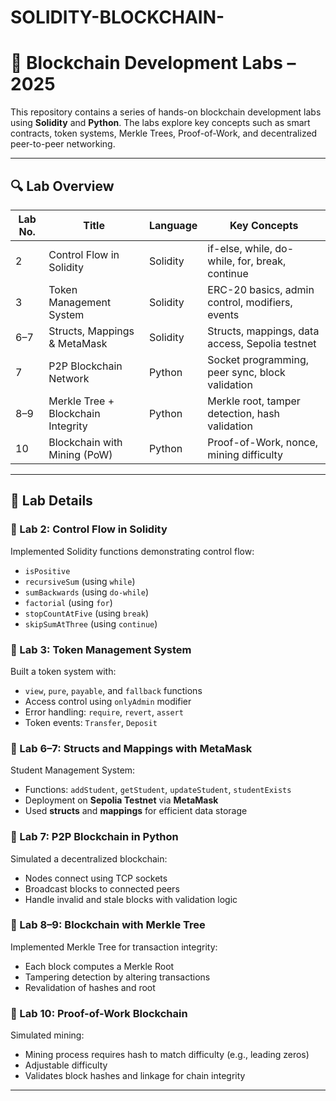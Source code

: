 # SOLIDITY-BLOCKCHAIN-

# 📘 Blockchain Development Labs – 2025

This repository contains a series of hands-on blockchain development labs using **Solidity** and **Python**. The labs explore key concepts such as smart contracts, token systems, Merkle Trees, Proof-of-Work, and decentralized peer-to-peer networking.

---

## 🔍 Lab Overview

| Lab No. | Title                                | Language | Key Concepts                                      |
|--------|--------------------------------------|----------|--------------------------------------------------|
| 2      | Control Flow in Solidity             | Solidity | if-else, while, do-while, for, break, continue   |
| 3      | Token Management System              | Solidity | ERC-20 basics, admin control, modifiers, events  |
| 6–7    | Structs, Mappings & MetaMask         | Solidity | Structs, mappings, data access, Sepolia testnet  |
| 7      | P2P Blockchain Network               | Python   | Socket programming, peer sync, block validation  |
| 8–9    | Merkle Tree + Blockchain Integrity   | Python   | Merkle root, tamper detection, hash validation   |
| 10     | Blockchain with Mining (PoW)         | Python   | Proof-of-Work, nonce, mining difficulty          |

---

## 🧪 Lab Details

### 🔹 Lab 2: Control Flow in Solidity
Implemented Solidity functions demonstrating control flow:
- `isPositive`
- `recursiveSum` (using `while`)
- `sumBackwards` (using `do-while`)
- `factorial` (using `for`)
- `stopCountAtFive` (using `break`)
- `skipSumAtThree` (using `continue`)

### 🔹 Lab 3: Token Management System
Built a token system with:
- `view`, `pure`, `payable`, and `fallback` functions
- Access control using `onlyAdmin` modifier
- Error handling: `require`, `revert`, `assert`
- Token events: `Transfer`, `Deposit`

### 🔹 Lab 6–7: Structs and Mappings with MetaMask
Student Management System:
- Functions: `addStudent`, `getStudent`, `updateStudent`, `studentExists`
- Deployment on **Sepolia Testnet** via **MetaMask**
- Used **structs** and **mappings** for efficient data storage

### 🔹 Lab 7: P2P Blockchain in Python
Simulated a decentralized blockchain:
- Nodes connect using TCP sockets
- Broadcast blocks to connected peers
- Handle invalid and stale blocks with validation logic

### 🔹 Lab 8–9: Blockchain with Merkle Tree
Implemented Merkle Tree for transaction integrity:
- Each block computes a Merkle Root
- Tampering detection by altering transactions
- Revalidation of hashes and root

### 🔹 Lab 10: Proof-of-Work Blockchain
Simulated mining:
- Mining process requires hash to match difficulty (e.g., leading zeros)
- Adjustable difficulty
- Validates block hashes and linkage for chain integrity

---
